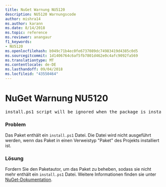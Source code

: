 ```yaml
---
title: NuGet Warnung NU5120
description: NU5120 Warnungscode
author: mishra14
ms.author: karann
ms.date: 8/14/2018
ms.topic: reference
ms.reviewer: anangaur
f1_keywords:
- NU5120
ms.openlocfilehash: b949c71b4ec0fe6737089dc74983419d4385c0d5
ms.sourcegitcommit: 1d1406764c6af5fb7801d462e0c4afc9092fa569
ms.translationtype: MT
ms.contentlocale: de-DE
ms.lasthandoff: 09/04/2018
ms.locfileid: "43550464"
---
```

# <a name="nuget-warning-nu5120"></a>NuGet Warnung NU5120
<pre>install.ps1 script will be ignored when the package is installed after the migration.</pre>

### <a name="issue"></a>Problem

Das Paket enthält ein `install.ps1` Datei. Die Datei wird nicht ausgeführt werden, wenn das Paket in einen Verweistyp "Paket" des Projekts installiert ist.


### <a name="solution"></a>Lösung

Fordern Sie den Paketautor, um das Paket zu beheben, sodass sie nicht mehr enthält ein `install.ps1` Datei. Weitere Informationen finden sie unter [NuGet-Dokumentation](https://docs.microsoft.com/en-us/nuget/reference/migrate-packages-config-to-package-reference).

